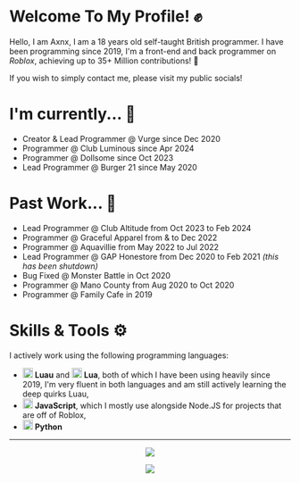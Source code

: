 # Welcome To My Profile! ✊

Hello, I am Axnx, I am a 18 years old self-taught British programmer. 
I have been programming since 2019, 
 I'm a front-end and back programmer on *Roblox*,
achieving up to 35+ Million contributions! 🏅


If you wish to simply contact me, please visit my public socials! 

# I'm currently... 📍

+ Creator & Lead Programmer @ Vurge since Dec 2020
+ Programmer @ Club Luminous since Apr 2024
+ Programmer @ Dollsome since Oct 2023
+ Lead Programmer @ Burger 21 since May 2020


# Past Work... 🏅

+ Lead Programmer @ Club Altitude from Oct 2023 to Feb 2024
+ Programmer @ Graceful Apparel from & to Dec 2022
+ Programmer @ Aquavillie from May 2022 to Jul 2022
+ Lead Programmer @ GAP Honestore from Dec 2020 to Feb 2021 *(this has been shutdown)*
+ Bug Fixed @ Monster Battle in Oct 2020
+ Programmer @ Mano County from Aug 2020 to Oct 2020
+ Programmer @ Family Cafe in 2019

# Skills & Tools ⚙

I actively work using the following programming languages:

+ <img height=18px src="https://luau-lang.org/assets/images/luau-88.png"> **Luau** and <img height=18px src="https://www.lua.org/favicon.ico"> **Lua**, both of which I have been using heavily since 2019, I'm very fluent in both languages and am still actively learning the deep quirks Luau,
+ <img height=18px src="https://upload.wikimedia.org/wikipedia/commons/9/99/Unofficial_JavaScript_logo_2.svg"> **JavaScript**, which I mostly use alongside Node.JS for projects that are off of Roblox,
+ <img height=18px src="https://www.python.org/favicon.ico"> **Python** 


---


<p align="center">
  <img src="https://github-readme-stats.vercel.app/api?username=axnxdev&hide=contribs,prs&theme=dark">
</p>

<p align="center">
  <img src="https://github-readme-streak-stats.herokuapp.com?user=axnxdev&theme=dark">
</p>

